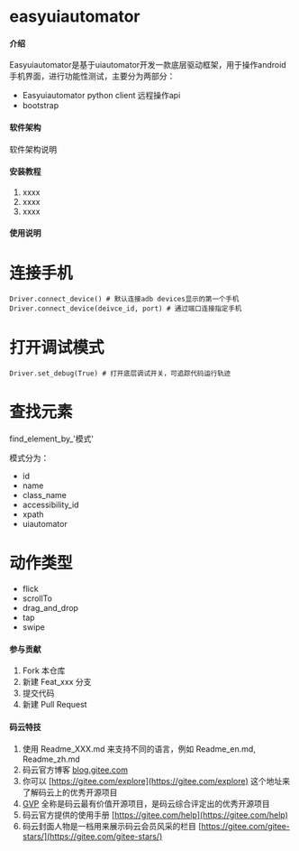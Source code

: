 # easyuiautomator

#### 介绍
Easyuiautomator是基于uiautomator开发一款底层驱动框架，用于操作android手机界面，进行功能性测试，主要分为两部分：
* Easyuiautomator python client 远程操作api
* bootstrap    

#### 软件架构
软件架构说明


#### 安装教程

1. xxxx
2. xxxx
3. xxxx

#### 使用说明

# 连接手机
```
Driver.connect_device() # 默认连接adb devices显示的第一个手机
Driver.connect_device(deivce_id, port) # 通过端口连接指定手机
```
# 打开调试模式

```
Driver.set_debug(True) # 打开底层调试开关，可追踪代码运行轨迹
```

# 查找元素

find_element\_by\_'模式'

模式分为：
* id
* name
* class_name
* accessibility_id
* xpath
* uiautomator

# 动作类型

* flick
* scrollTo
* drag_and_drop
* tap
* swipe

#### 参与贡献

1. Fork 本仓库
2. 新建 Feat_xxx 分支
3. 提交代码
4. 新建 Pull Request


#### 码云特技

1. 使用 Readme\_XXX.md 来支持不同的语言，例如 Readme\_en.md, Readme\_zh.md
2. 码云官方博客 [blog.gitee.com](https://blog.gitee.com)
3. 你可以 [https://gitee.com/explore](https://gitee.com/explore) 这个地址来了解码云上的优秀开源项目
4. [GVP](https://gitee.com/gvp) 全称是码云最有价值开源项目，是码云综合评定出的优秀开源项目
5. 码云官方提供的使用手册 [https://gitee.com/help](https://gitee.com/help)
6. 码云封面人物是一档用来展示码云会员风采的栏目 [https://gitee.com/gitee-stars/](https://gitee.com/gitee-stars/)